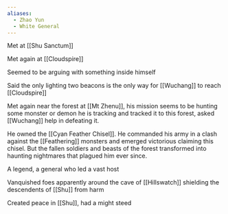 ```yaml
---
aliases:
  - Zhao Yun
  - White General
---
```

Met at [[Shu Sanctum]]

Met again at [[Cloudspire]]

Seemed to be arguing with something inside himself

Said the only lighting two beacons is the only way for [[Wuchang]] to reach [[Cloudspire]]

Met again near the forest at [[Mt Zhenu]], his mission seems to be hunting some monster or demon he is tracking and tracked it to this forest, asked [[Wuchang]] help in defeating it.

He owned the [[Cyan Feather Chisel]]. He commanded his army in a clash against the [[Feathering]] monsters and emerged victorious claiming this chisel. But the fallen soldiers and beasts of the forest transformed into haunting nightmares that plagued him ever since.

A legend, a general who led a vast host

Vanquished foes apparently around the cave of [[Hillswatch]] shielding the descendents of [[Shu]] from harm

Created peace in [[Shu]], had a might steed